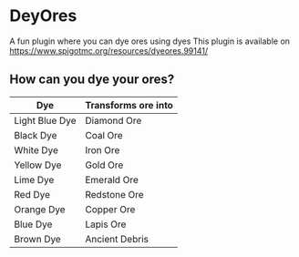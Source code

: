 # DeyOres
A fun plugin where you can dye ores using dyes
This plugin is available on https://www.spigotmc.org/resources/dyeores.99141/

## How can you dye your ores?
|Dye|Transforms ore into|
|---|-------------------|
|Light Blue Dye| Diamond Ore |
|Black Dye | Coal Ore |
| White Dye | Iron Ore |
| Yellow Dye | Gold Ore |
| Lime Dye | Emerald Ore |
| Red Dye | Redstone Ore |
| Orange Dye | Copper Ore |
| Blue Dye | Lapis Ore |
| Brown Dye | Ancient Debris |
